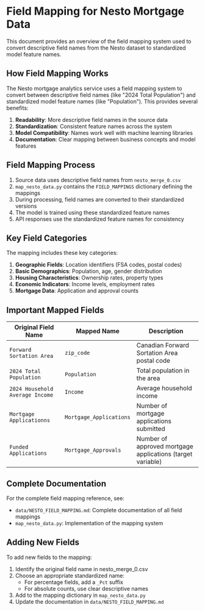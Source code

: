 # Field Mapping for Nesto Mortgage Data

This document provides an overview of the field mapping system used to convert descriptive field names from the Nesto dataset to standardized model feature names.

## How Field Mapping Works

The Nesto mortgage analytics service uses a field mapping system to convert between descriptive field names (like "2024 Total Population") and standardized model feature names (like "Population"). This provides several benefits:

1. **Readability**: More descriptive field names in the source data
2. **Standardization**: Consistent feature names across the system
3. **Model Compatibility**: Names work well with machine learning libraries
4. **Documentation**: Clear mapping between business concepts and model features

## Field Mapping Process

1. Source data uses descriptive field names from `nesto_merge_0.csv`
2. `map_nesto_data.py` contains the `FIELD_MAPPINGS` dictionary defining the mappings
3. During processing, field names are converted to their standardized versions
4. The model is trained using these standardized feature names
5. API responses use the standardized feature names for consistency

## Key Field Categories

The mapping includes these key categories:

1. **Geographic Fields**: Location identifiers (FSA codes, postal codes)
2. **Basic Demographics**: Population, age, gender distribution
3. **Housing Characteristics**: Ownership rates, property types
4. **Economic Indicators**: Income levels, employment rates
5. **Mortgage Data**: Application and approval counts

## Important Mapped Fields

| Original Field Name | Mapped Name | Description |
|---------------------|-------------|-------------|
| `Forward Sortation Area` | `zip_code` | Canadian Forward Sortation Area postal code |
| `2024 Total Population` | `Population` | Total population in the area |
| `2024 Household Average Income` | `Income` | Average household income |
| `Mortgage Applicationns` | `Mortgage_Applications` | Number of mortgage applications submitted |
| `Funded Applications` | `Mortgage_Approvals` | Number of approved mortgage applications (target variable) |

## Complete Documentation

For the complete field mapping reference, see:
- `data/NESTO_FIELD_MAPPING.md`: Complete documentation of all field mappings
- `map_nesto_data.py`: Implementation of the mapping system

## Adding New Fields

To add new fields to the mapping:

1. Identify the original field name in nesto_merge_0.csv
2. Choose an appropriate standardized name:
   - For percentage fields, add a `_Pct` suffix
   - For absolute counts, use clear descriptive names
3. Add to the mapping dictionary in `map_nesto_data.py`
4. Update the documentation in `data/NESTO_FIELD_MAPPING.md`
